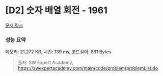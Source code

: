 # [D2] 숫자 배열 회전 - 1961 

[문제 링크](https://swexpertacademy.com/main/code/problem/problemDetail.do?contestProbId=AV5Pq-OKAVYDFAUq) 

### 성능 요약

메모리: 21,272 KB, 시간: 139 ms, 코드길이: 861 Bytes



> 출처: SW Expert Academy, https://swexpertacademy.com/main/code/problem/problemList.do